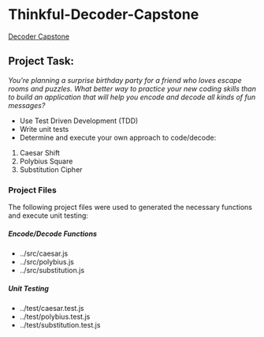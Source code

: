 # Thinkful-Decoder-Capstone
[Decoder Capstone](https://nr-papaya.github.io/Thinkful-Decoder-Capstone/)
## Project Task:
*You're planning a surprise birthday party for a friend who loves escape rooms and puzzles. What better way to practice your new coding skills than to build an application that will help you encode and decode all kinds of fun messages?*
- Use Test Driven Development (TDD)
- Write unit tests
- Determine and execute your own approach to code/decode:
1. Caesar Shift
2. Polybius Square
3. Substitution Cipher


### Project Files
The following project files were used to generated the necessary functions and execute unit testing:
##### Encode/Decode Functions
- ../src/caesar.js
- ../src/polybius.js
- ../src/substitution.js
##### Unit Testing
- ../test/caesar.test.js
- ../test/polybius.test.js
- ../test/substitution.test.js
